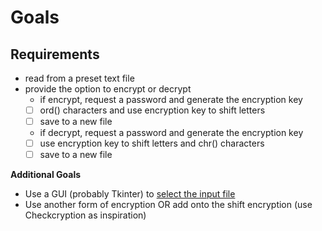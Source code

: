 # Goals

## Requirements

- read from a preset text file
- provide the option to encrypt or decrypt
  - if encrypt, request a password and generate the encryption key
  - [ ] ord() characters and use encryption key to shift letters
  - [ ] save to a new file
  - if decrypt, request a password and generate the encryption key
  - [ ] use encryption key to shift letters and chr() characters
  - [ ] save to a new file

**Additional Goals**

- Use a GUI (probably Tkinter) to [select the input file](https://pythonspot.com/tk-file-dialogs/)
- Use another form of encryption OR add onto the shift encryption (use Checkcryption as inspiration)
